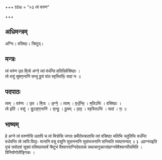+++
title = "०३ त्वं वरुण"

+++
## अधिमन्त्रम्
अग्निः। वसिष्ठः। त्रिष्टुप्।

## मन्त्रः
त्वं वरु॑ण उ॒त मि॒त्रो अ॑ग्ने॒ त्वां व॑र्धन्ति म॒तिभि॒र्वसि॑ष्ठाः ।  
त्वे वसु॑ सुषण॒नानि॑ सन्तु यू॒यं पा॑त स्व॒स्तिभिः॒ सदा॑ नः ॥

## पदपाठः
त्वम् । वरु॑णः । उ॒त । मि॒त्रः । अ॒ग्ने॒ । त्वाम् । व॒र्ध॒न्ति॒ । म॒तिऽभिः॑ । वसि॑ष्ठाः ।  
त्वे इति॑ । वसु॑ । सु॒ऽस॒ण॒नानि॑ । स॒न्तु॒ । यू॒यम् । पा॒त॒ । स्व॒स्तिऽभिः॑ । सदा॑ । नः॒ ॥

## भाष्यम्
हे अग्ने त्वं वरुणोसि उतापि च त्वं मित्रोसि जगतः प्रमीतेस्त्रातासि त्वां वसिष्ठाः मतिभिः स्तुतिभिः वर्धन्ति वर्धयन्ति त्वे त्वयि विद्य- मानानि वसु वसूनि सुसननानि सुसंभजनानि सन्त्विति स्पष्टमन्यत् ॥ ३ ॥प्राग्नयइति तृचं त्रयोदशं सूक्तं वसिष्ठस्यार्षं त्रैष्टुभं वैश्वानराग्निदेवताकं तथाचानुक्रान्तंप्राग्नयेवैश्वानरीयमिति । विनियोगोलैङ्गिकः ।